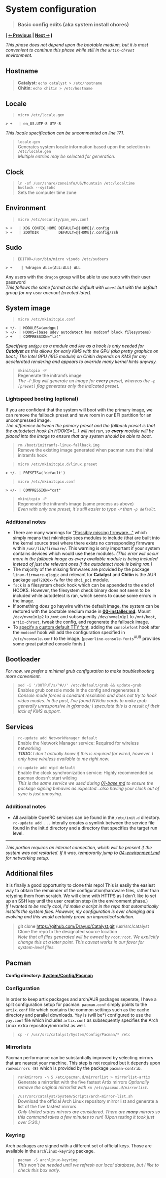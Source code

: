 # System configuration
> ### Basic config edits (aka system install chores)

**\[ [⇽ Previous](./01-base.md) | [Next ⇾](./03-hardware.md) \]**  

_This phase does not depend upon the bootable medium, but it is most convenient to continue this phase while still in the `artix-chroot` environment._  

## Hostname
> **Catalyst:** `echo catalyst > /etc/hostname`  
> **Chitin:** `echo chitin > /etc/hostname`  

## Locale
> `micro /etc/locale.gen`

    > +   | en_US.UTF-8 UTF-8
_This locale specification can be uncommented on line 171._

> `locale-gen`  
Generates system locale information based upon the selection in `/etc/locale.gen`  
_Multiple entries may be selected for generation._

## Clock
> `ln -sf /usr/share/zoneinfo/US/Mountain /etc/localtime`  
> `hwclock --systohc`  
Sets the computer time zone  

## Environment
> `micro /etc/security/pam_env.conf`  

    > +   | XDG_CONFIG_HOME	DEFAULT=@{HOME}/.config
    > +   | ZDOTDIR			DEFAULT=@{HOME}/.config/zsh

## Sudo
> `EDITOR=/usr/bin/micro visudo /etc/sudoers`  

    > +    | %dragon ALL=(ALL:ALL) ALL
Any users with the `dragon` group will be able to use sudo with their user password  
_This follows the same format as the default with `wheel` but with the default group for my user account (created later)._  

## System image
> `micro /etc/mkinitcpio.conf`  

    > +/- | MODULES=(amdgpu)
    > +/- | HOOKS=(base udev autodetect kms modconf block filesystems)
    > +   | COMPRESSION="lz4"
_Specifying `amdgpu` as a module and `kms` as a hook is only needed for **Catalyst** as this allows for early KMS with the GPU (aka pretty graphics on boot.) The Intel GPU (i915 module) on Chitin depends on KMS for any accelerated rendering and appears to override many kernel hints anyway._  

> `mkinitcpio -P`  
Regenerate the initramfs image  
_The `-P` flag will generate an image for **every** preset, whereas the `-p [preset]` flag generates only the indicated preset._

### Lightspeed booting (optional)
If you are confident that the system will boot with the primary image, we can remove the fallback preset and have room in our EFI partition for an uncompressed image.  
_The difference between the primary preset and the fallback preset is that the autodetect hook (in HOOKS=(...) will not run, so **every** module will be placed into the image to ensure that any system should be able to boot._  
  
> `rm /boot/initramfs-linux-fallback.img`  
Remove the existing image generated when pacman runs the inital initramfs hook  

> `micro /etc/mkinitcpio.d/linux.preset`

    > +/- | PRESETS=('default')

> `micro /etc/mkinitcpio.conf`  

    > +/- | COMPRESSION="cat"

> `mkinitcpio -P`  
Regenerate the initramfs image (same process as above)  
_Even with only one preset, it's still easier to type `-P` than `-p default`._

### Additional notes
- There are many warnings for ["Possibly missing firmware..."](https://wiki.archlinux.org/title/Mkinitcpio#Possibly_missing_firmware_for_module_XXXX) which simply means that mkinitcpio sees modules to include (that are built into the kernel source tree) where there exists no corresponding firmware within `/usr/lib/firmware/`. This warning is only important if your system contains devices which would use these modules. _(This error will occur more in the fallback image as every available module is being included instead of just the relevant ones if the autodetect hook is being ran.)_
- The majority of the missing firmwares are provided by the package `linux-firmware-qlogic` and relevant for **Catalyst** and **Chitin** is the AUR package `upd72020x-fw` for the `xhci_pci` module.
- `fsck` is a filesystem check hook which can be appended to the end of HOOKS. However, the filesystem check binary does not seem to be included while autodetect is ran, which seems to cause some errors in the image.
- If something _does_ go haywire with the default image, the system can be restored with the bootable medium made in [**00-installer.md**](./00-installer.md). Mount `/dev/nvme1n1p2` to `/mnt` and subsequently `/dev/nvme1n1p1` to `/mnt/boot`, `artix-chroot`, tweak the config, and regenerate the fallback image.
- To [specify a custom default TTY font](https://wiki.archlinux.org/title/Linux_console#Persistent_configuration), adding the `consolefont` hook after the `modconf` hook will add the configuration specified in `/etc/vconsole.conf` to the image. (`powerline-console-fonts`<sup>AUR</sup> provides some great patched console fonts.)

## Bootloader
_For now, we prefer a minimal grub configuration to make troubleshooting more convenient._

> `sed -i '/OUTPUT/s/^#//' /etc/default/grub && update-grub`  
Enables grub console mode in the config and regenerates it  
_Console mode forces a constant resolution and does not try to hook video modes. In the past, I've found NVidia cards to make grub generally unresponsive in gfxmode; I speculate this is a result of their lack of KMS support._  

## Services
> `rc-update add NetworkManager default`  
Enable the Network Manager service: Required for wireless networking  
_**TODO:** I don't actually know if this is required for wired, however. I only have wireless available to me right now._  

> `rc-update add ntpd default`  
Enable the clock synchronization service: Highly recommended so pacman doesn't start wilding  
_This is the same service we used during [01-base.md](./01-base.md) to ensure the package signing behaves as expected...also having your clock out of sync is just annoying._  

### Additional notes
- All available OpenRC services can be found in the `/etc/init.d` directory. `rc-update add ...` interally creates a symlink between the service file found in the init.d directory and a directory that specifies the target run level.

---

_This portion requires an internet connection, which will be present if the system was not restarted. If it was, temporarily jump to [04-environment.md](./04-environment.md#networking) for networking setup._

## Additional files
It is finally a good opportunity to clone this repo! This is easily the easiest way to obtain the remainder of the configuration/hardware files, rather than retyping them from scratch. We will clone with HTTPS as I don't like to set up an SSH key until the user creation step (in the environment phase.)  
_If I wanted to be really cool, I'd make a script in the repo that automatically installs the system files. However, my configuration is ever changing and evolving and this would certainly prove an impractical solution._  

> git clone https://github.com/Drayux/Catalyst.git /usr/src/catalyst
Clone the repo to the designated source location  
_Note that all files generated will be owned by `root:root`. We explicitly change this at a later point. This caveat works in our favor for system-level files._  

## Pacman
#### **Config directory: [System/Config/Pacman](/System/Config/Pacman)**

### Configuration
In order to keep artix packages and arch/AUR packages seperate, I have a split configuration setup for pacman. `pacman.conf` simply points to the `artix.conf` file which contains the common settings such as the cache directory and parallel downloads. Yay is (will be\*) configured to use the `yay.conf` file which includes `artix.conf` as subsequently specifies the Arch Linux extra repository/mirrorlist as well.  

> `cp -r /usr/src/catalyst/System/Config/Pacman/* /etc`  

### Mirrorlists
Pacman performance can be substantially improved by selecting mirrors that are nearest your machine. This step is not required but it depends upon `rankmirrors (8)` which is provided by the package `pacman-contrib`.

> `rankmirrors -n 5 /etc/pacman.d/mirrorlist > mirrorlist-artix`
Generate a mirrorlist with the five fastest Artix mirrors
_Optionally remove the original mirrorlist with `rm /etc/pacman.d/mirrorlist`._

> `/usr/src/catalyst/System/Scripts/arch-mirror-list.sh`  
Download the official Arch Linux repository mirror list and generate a list of the five fastest mirrors  
_Only United states mirrors are considered. There are **many** mirrors so this command takes a few minutes to run! (Upon testing it took just over 5:30.)_  

### Keyring
Arch packages are signed with a different set of official keys. Those are available in the `archlinux-keyring` package.

> `pacman -S archlinux-keyring`  
_This won't be needed until we refresh our local database, but I like to check this box early._  
